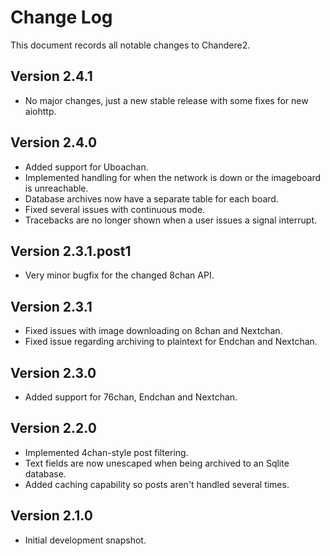 Change Log
==========
This document records all notable changes to Chandere2.


**Version 2.4.1**
-----------------
* No major changes, just a new stable release with some fixes for new aiohttp.


**Version 2.4.0**
-----------------
* Added support for Uboachan.
* Implemented handling for when the network is down or the imageboard is unreachable.
* Database archives now have a separate table for each board.
* Fixed several issues with continuous mode.
* Tracebacks are no longer shown when a user issues a signal interrupt.


**Version 2.3.1.post1**
-----------------------
* Very minor bugfix for the changed 8chan API.


**Version 2.3.1**
-----------------
* Fixed issues with image downloading on 8chan and Nextchan.
* Fixed issue regarding archiving to plaintext for Endchan and Nextchan.


**Version 2.3.0**
-----------------
* Added support for 76chan, Endchan and Nextchan.


**Version 2.2.0**
-----------------
* Implemented 4chan-style post filtering.
* Text fields are now unescaped when being archived to an Sqlite database.
* Added caching capability so posts aren't handled several times.


**Version 2.1.0**
-----------------
* Initial development snapshot.
